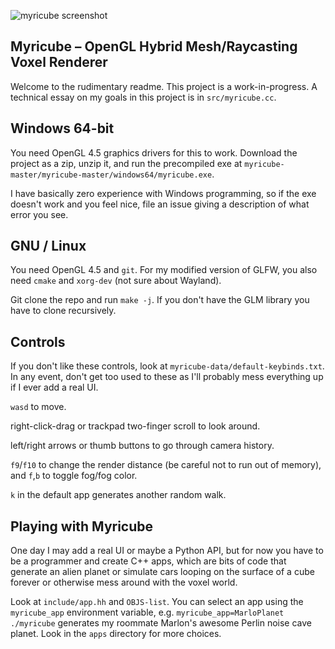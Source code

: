 ![myricube screenshot](./screenshot.png)

## Myricube – OpenGL Hybrid Mesh/Raycasting Voxel Renderer

Welcome to the rudimentary readme. This project is a work-in-progress.
A technical essay on my goals in this project is in `src/myricube.cc`.

## Windows 64-bit

You need OpenGL 4.5 graphics drivers for this to work. Download the
project as a zip, unzip it, and run the precompiled exe at
`myricube-master/myricube-master/windows64/myricube.exe`.

I have basically zero experience with Windows programming, so if the
exe doesn't work and you feel nice, file an issue giving a description
of what error you see.

## GNU / Linux

You need OpenGL 4.5 and `git`. For my modified version of
GLFW, you also need `cmake` and `xorg-dev` (not sure about Wayland).

Git clone the repo and run `make -j`. If you don't have the GLM
library you have to clone recursively.

## Controls

If you don't like these controls, look at `myricube-data/default-keybinds.txt`.
In any event, don't get too used to these as I'll probably mess everything up
if I ever add a real UI.

`wasd` to move.

right-click-drag or trackpad two-finger scroll to look around.

left/right arrows or thumb buttons to go through camera history.

`f9`/`f10` to change the render distance (be careful not to run out of memory),
and `f`,`b` to toggle fog/fog color.

`k` in the default app generates another random walk.

## Playing with Myricube

One day I may add a real UI or maybe a Python API, but for now you have
to be a programmer and create C++ apps, which are bits of code that
generate an alien planet or simulate cars looping on the surface of
a cube forever or otherwise mess around with the voxel world.

Look at `include/app.hh` and `OBJS-list`. You can select an app using
the `myricube_app` environment variable,
e.g. `myricube_app=MarloPlanet ./myricube` generates my <!--
brilliant, knockout GORGEOUS --> roommate Marlon's awesome Perlin
noise cave planet. Look in the `apps` directory for more choices.
